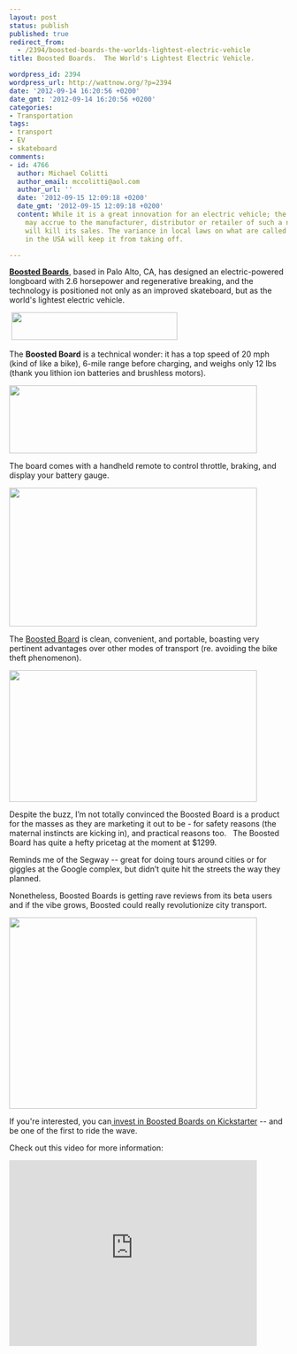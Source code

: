 ```yaml
---
layout: post
status: publish
published: true
redirect_from:
  - /2394/boosted-boards-the-worlds-lightest-electric-vehicle
title: Boosted Boards.  The World's Lightest Electric Vehicle.

wordpress_id: 2394
wordpress_url: http://wattnow.org/?p=2394
date: '2012-09-14 16:20:56 +0200'
date_gmt: '2012-09-14 16:20:56 +0200'
categories:
- Transportation
tags:
- transport
- EV
- skateboard
comments:
- id: 4766
  author: Michael Colitti
  author_email: mccolitti@aol.com
  author_url: ''
  date: '2012-09-15 12:09:18 +0200'
  date_gmt: '2012-09-15 12:09:18 +0200'
  content: While it is a great innovation for an electric vehicle; the liability that
    may accrue to the manufacturer, distributor or retailer of such a non-safe vehicle
    will kill its sales. The variance in local laws on what are called "skateboards"
    in the USA will keep it from taking off.

---
```

<p><strong><a href="http://www.boostedboards.com/">Boosted Boards</a></strong>, based in Palo Alto, CA, has designed an electric-powered longboard with 2.6 horsepower and regenerative breaking, and the technology is positioned not only as an improved skateboard, but as the world's lightest electric vehicle.</p>
<p>&nbsp;<a href="http://www.boostedboards.com/"><img class="alignnone size-full wp-image-2395" title="boosted_logo" src="{{ 'assets/from-wordpress/uploads/2012/09/boosted_logo.png' | relative_url }}" alt="" width="300" height="50" /></a></p>
<p>The <strong>Boosted Board</strong>&nbsp;is a technical wonder: it has a top speed of 20 mph (kind of like a bike), 6-mile range before charging, and weighs only 12 lbs (thank you lithion ion batteries and brushless motors).</p>
<p><a href="http://www.kickstarter.com/projects/170315130/boosted-boards-the-worlds-lightest-electric-vehicl"><img title="boosted_board" src="{{ 'assets/from-wordpress/uploads/2012/09/boosted_board.jpg' | relative_url }}" alt="" width="448" height="123" /></a></p>
<p>The board comes with a handheld remote to control throttle, braking, and display your battery gauge.</p>
<p><a href="http://www.kickstarter.com/projects/170315130/boosted-boards-the-worlds-lightest-electric-vehicl"><img title="boosted_control" src="{{ 'assets/from-wordpress/uploads/2012/09/boosted_control.jpg' | relative_url }}" alt="" width="448" height="251" /></a></p>
<p>The <a href="http://www.kickstarter.com/projects/170315130/boosted-boards-the-worlds-lightest-electric-vehicl">Boosted Board</a> is clean, convenient, and portable, boasting very pertinent advantages over other modes of transport (re. avoiding the bike theft phenomenon).</p>
<p><a href="http://www.kickstarter.com/projects/170315130/boosted-boards-the-worlds-lightest-electric-vehicl"><img class="alignnone  wp-image-2400" title="boosted_portable" src="{{ 'assets/from-wordpress/uploads/2012/09/boosted_portable.jpg' | relative_url }}" alt="" width="448" height="238" /></a></p>
<p>Despite the buzz, I&rsquo;m not totally convinced the Boosted Board is a product for the masses as they are marketing it out to be - for safety reasons (the maternal instincts are kicking in), and practical reasons too.&nbsp;&nbsp; The Boosted Board has quite a hefty pricetag at the moment at $1299.</p>
<p>Reminds me of the Segway -- great for doing tours around cities or for giggles at the Google complex, but didn&rsquo;t quite hit the streets the way they planned.</p>
<p>Nonetheless, Boosted Boards is getting rave reviews from its beta users and if the vibe grows, Boosted could really revolutionize city transport.</p>
<p><a href="http://www.kickstarter.com/projects/170315130/boosted-boards-the-worlds-lightest-electric-vehicl"><img title="boosted_commute" src="{{ 'assets/from-wordpress/uploads/2012/09/boosted_commute.jpg' | relative_url }}" alt="" width="448" height="346" /></a></p>
<p>If you're interested, you can<a href="http://www.kickstarter.com/projects/170315130/boosted-boards-the-worlds-lightest-electric-vehicl">&nbsp;invest in Boosted Boards on Kickstarter</a>&nbsp;-- and be one of the first to ride the wave.</p>
<p>Check out this video for more information:</p>
<p><iframe src="http://www.kickstarter.com/projects/170315130/boosted-boards-the-worlds-lightest-electric-vehicl/widget/video.html" frameborder="0" width="448" height="336"></iframe></p>

